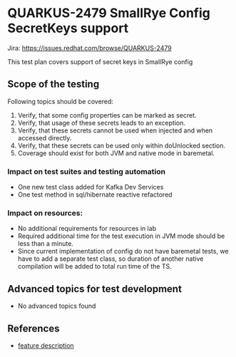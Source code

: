 # QUARKUS-2479 SmallRye Config SecretKeys support

Jira: https://issues.redhat.com/browse/QUARKUS-2479

This test plan covers support of secret keys in SmallRye config

## Scope of the testing
Following topics should be covered:

1. Verify, that some config properties can be marked as secret.
2. Verify, that usage of these secrets leads to an exception.
3. Verify, that these secrets cannot be used when injected and when accessed directly.
4. Verify, that these secrets can be used only within doUnlocked section.
5. Coverage should exist for both JVM and native mode in baremetal.

### Impact on test suites and testing automation
- One new test class added for Kafka Dev Services
- One test method in sql/hibernate reactive refactored 

### Impact on resources:
- No additional requirements for resources in lab
- Required additional time for the test execution in JVM mode should be less than a minute.
- Since current implementation of config do not have baremetal tests, we have to add a separate test class, so duration of another native compilation will be added to total run time of the TS.


## Advanced topics for test development
- No advanced topics found

## References

- [feature description](https://smallrye.io/smallrye-config/2.11.1/config/secret-keys/)
